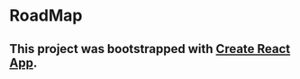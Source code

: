 # RoadMap

## This project was bootstrapped with [Create React App](https://github.com/facebook/create-react-app).
